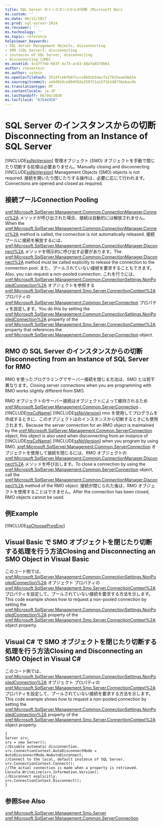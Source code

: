 ```yaml
---
title: SQL Server のインスタンスからの切断 |Microsoft Docs
ms.custom: ''
ms.date: 06/13/2017
ms.prod: sql-server-2014
ms.reviewer: ''
ms.technology: ''
ms.topic: reference
helpviewer_keywords:
- SQL Server Management Objects, disconnecting
- SMO [SQL Server], disconnecting
- instances of SQL Server, disconnecting
- disconnecting [SMO]
ms.assetid: 4ca7f7eb-6b3f-4c73-ac63-88afa8570b61
author: stevestein
ms.author: sstein
ms.openlocfilehash: 3514fce8fb8f1ccc8bd1b54acfa27825eaebbd34
ms.sourcegitcommit: ad4d92dce894592a259721a1571b1d8736abacdb
ms.translationtype: MT
ms.contentlocale: ja-JP
ms.lasthandoff: 08/04/2020
ms.locfileid: "87644958"
---
```

# <a name="disconnecting-from-an-instance-of-sql-server"></a><span data-ttu-id="e006d-102">SQL Server のインスタンスからの切断</span><span class="sxs-lookup"><span data-stu-id="e006d-102">Disconnecting from an Instance of SQL Server</span></span>
  <span data-ttu-id="e006d-103">[!INCLUDE[ssNoVersion](../../../includes/ssnoversion-md.md)] 管理オブジェクト (SMO) オブジェクトを手動で閉じたり切断する処理は必要ありません。</span><span class="sxs-lookup"><span data-stu-id="e006d-103">Manually closing and disconnecting [!INCLUDE[ssNoVersion](../../../includes/ssnoversion-md.md)] Management Objects (SMO) objects is not required.</span></span> <span data-ttu-id="e006d-104">接続を開いたり閉じたりする操作は、必要に応じて行われます。</span><span class="sxs-lookup"><span data-stu-id="e006d-104">Connections are opened and closed as required.</span></span>  
  
## <a name="connection-pooling"></a><span data-ttu-id="e006d-105">接続プール</span><span class="sxs-lookup"><span data-stu-id="e006d-105">Connection Pooling</span></span>  
 <span data-ttu-id="e006d-106"><xref:Microsoft.SqlServer.Management.Common.ConnectionManager.Connect%2A> メソッドが呼び出された場合、接続は自動的には解放されません。</span><span class="sxs-lookup"><span data-stu-id="e006d-106">When the <xref:Microsoft.SqlServer.Management.Common.ConnectionManager.Connect%2A> method is called, the connection is not automatically released.</span></span> <span data-ttu-id="e006d-107">接続プールに接続を解放するには、<xref:Microsoft.SqlServer.Management.Common.ConnectionManager.Disconnect%2A> メソッドを明示的に呼び出す必要があります。</span><span class="sxs-lookup"><span data-stu-id="e006d-107">The <xref:Microsoft.SqlServer.Management.Common.ConnectionManager.Disconnect%2A> method must be called explicitly to release the connection to the connection pool.</span></span> <span data-ttu-id="e006d-108">また、プールされていない接続を要求することもできます。</span><span class="sxs-lookup"><span data-stu-id="e006d-108">Also, you can request a non-pooled connection.</span></span> <span data-ttu-id="e006d-109">これを行うには、<xref:Microsoft.SqlServer.Management.Common.ConnectionSettings.NonPooledConnection%2A> オブジェクトを参照する <xref:Microsoft.SqlServer.Management.Smo.Server.ConnectionContext%2A> プロパティの <xref:Microsoft.SqlServer.Management.Common.ServerConnection> プロパティを設定します。</span><span class="sxs-lookup"><span data-stu-id="e006d-109">You do this by setting the <xref:Microsoft.SqlServer.Management.Common.ConnectionSettings.NonPooledConnection%2A> property of the <xref:Microsoft.SqlServer.Management.Smo.Server.ConnectionContext%2A> property that references the <xref:Microsoft.SqlServer.Management.Common.ServerConnection> object.</span></span>  
  
## <a name="disconnecting-from-an-instance-of-sql-server-for-rmo"></a><span data-ttu-id="e006d-110">RMO の SQL Server のインスタンスからの切断</span><span class="sxs-lookup"><span data-stu-id="e006d-110">Disconnecting from an Instance of SQL Server for RMO</span></span>  
 <span data-ttu-id="e006d-111">RMO を使ったプログラミングでサーバー接続を閉じる方法は、SMO とは若干異なります。</span><span class="sxs-lookup"><span data-stu-id="e006d-111">Closing server connections when you are programming with RMO works slightly different from SMO.</span></span>  
  
 <span data-ttu-id="e006d-112">RMO オブジェクトのサーバー接続はオブジェクトによって維持されるため <xref:Microsoft.SqlServer.Management.Common.ServerConnection> 、 [!INCLUDE[msCoName](../../../includes/msconame-md.md)] [!INCLUDE[ssNoVersion](../../../includes/ssnoversion-md.md)] rmo を使用してプログラムを作成するときに、このオブジェクトはのインスタンスから切断するときにも使用されます。</span><span class="sxs-lookup"><span data-stu-id="e006d-112">Because the server connection for an RMO object is maintained by the <xref:Microsoft.SqlServer.Management.Common.ServerConnection> object, this object is also used when disconnecting from an instance of [!INCLUDE[msCoName](../../../includes/msconame-md.md)] [!INCLUDE[ssNoVersion](../../../includes/ssnoversion-md.md)] when you program by using RMO.</span></span> <span data-ttu-id="e006d-113"><xref:Microsoft.SqlServer.Management.Common.ServerConnection> オブジェクトを使用して接続を閉じるには、RMO オブジェクトの <xref:Microsoft.SqlServer.Management.Common.ConnectionManager.Disconnect%2A> メソッドを呼び出します。</span><span class="sxs-lookup"><span data-stu-id="e006d-113">To close a connection by using the <xref:Microsoft.SqlServer.Management.Common.ServerConnection> object, call the <xref:Microsoft.SqlServer.Management.Common.ConnectionManager.Disconnect%2A> method of the RMO object.</span></span> <span data-ttu-id="e006d-114">接続が閉じられた後は、RMO オブジェクトを使用することはできません。</span><span class="sxs-lookup"><span data-stu-id="e006d-114">After the connection has been closed, RMO objects cannot be used.</span></span>  
  
## <a name="example"></a><span data-ttu-id="e006d-115">例</span><span class="sxs-lookup"><span data-stu-id="e006d-115">Example</span></span>  
 [!INCLUDE[ssChooseProgEnv](../../../includes/sschooseprogenv-md.md)]  
  
## <a name="closing-and-disconnecting-an-smo-object-in-visual-basic"></a><span data-ttu-id="e006d-116">Visual Basic で SMO オブジェクトを閉じたり切断する処理を行う方法</span><span class="sxs-lookup"><span data-stu-id="e006d-116">Closing and Disconnecting an SMO Object in Visual Basic</span></span>  
 <span data-ttu-id="e006d-117">このコード例では、<xref:Microsoft.SqlServer.Management.Common.ConnectionSettings.NonPooledConnection%2A> オブジェクト プロパティの <xref:Microsoft.SqlServer.Management.Smo.Server.ConnectionContext%2A> プロパティを設定して、プールされていない接続を要求する方法を示します。</span><span class="sxs-lookup"><span data-stu-id="e006d-117">This code example shows how to request a non-pooled connection by setting the <xref:Microsoft.SqlServer.Management.Common.ConnectionSettings.NonPooledConnection%2A> property of the <xref:Microsoft.SqlServer.Management.Smo.Server.ConnectionContext%2A> object property.</span></span>  
  
<!-- TODO: review snippet reference  [!CODE [SMO How to#SMO_VB4](SMO How to#SMO_VB4)]  -->  
  
## <a name="closing-and-disconnecting-an-smo-object-in-visual-c"></a><span data-ttu-id="e006d-118">Visual C# で SMO オブジェクトを閉じたり切断する処理を行う方法</span><span class="sxs-lookup"><span data-stu-id="e006d-118">Closing and Disconnecting an SMO Object in Visual C#</span></span>  
 <span data-ttu-id="e006d-119">このコード例では、<xref:Microsoft.SqlServer.Management.Common.ConnectionSettings.NonPooledConnection%2A> オブジェクト プロパティの <xref:Microsoft.SqlServer.Management.Smo.Server.ConnectionContext%2A> プロパティを設定して、プールされていない接続を要求する方法を示します。</span><span class="sxs-lookup"><span data-stu-id="e006d-119">This code example shows how to request a non-pooled connection by setting the <xref:Microsoft.SqlServer.Management.Common.ConnectionSettings.NonPooledConnection%2A> property of the <xref:Microsoft.SqlServer.Management.Smo.Server.ConnectionContext%2A> object property.</span></span>  
  
```  
{   
Server srv;   
srv = new Server();   
//Disable automatic disconnection.   
srv.ConnectionContext.AutoDisconnectMode = AutoDisconnectMode.NoAutoDisconnect;   
//Connect to the local, default instance of SQL Server.   
srv.ConnectionContext.Connect();   
//The actual connection is made when a property is retrieved.   
Console.WriteLine(srv.Information.Version);   
//Disconnect explicitly.   
srv.ConnectionContext.Disconnect();  
}  
```  
  
## <a name="see-also"></a><span data-ttu-id="e006d-120">参照</span><span class="sxs-lookup"><span data-stu-id="e006d-120">See Also</span></span>  
 <xref:Microsoft.SqlServer.Management.Smo.Server>   
 <xref:Microsoft.SqlServer.Management.Common.ServerConnection>  
  
  
